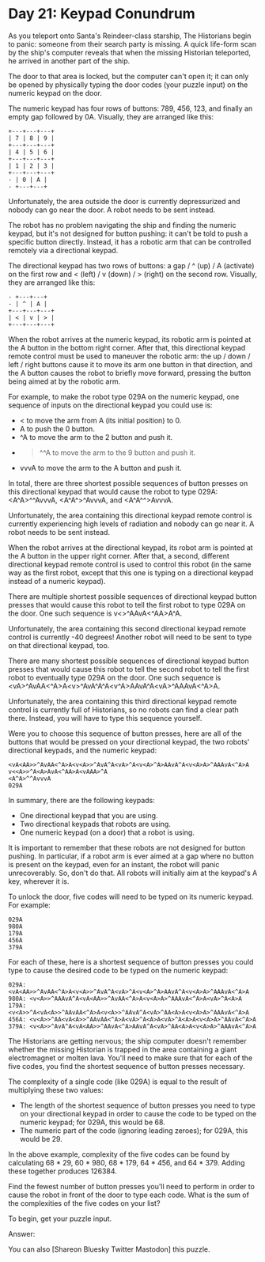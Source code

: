 
# Day 21: Keypad Conundrum 

As you teleport onto Santa's Reindeer-class starship, The Historians begin to panic: someone from their search party is missing. A quick life-form scan by the ship's computer reveals that when the missing Historian teleported, he arrived in another part of the ship.

The door to that area is locked, but the computer can't open it; it can only be opened by physically typing the door codes (your puzzle input) on the numeric keypad on the door.

The numeric keypad has four rows of buttons: 789, 456, 123, and finally an empty gap followed by 0A. Visually, they are arranged like this:
```
+---+---+---+
| 7 | 8 | 9 |
+---+---+---+
| 4 | 5 | 6 |
+---+---+---+
| 1 | 2 | 3 |
+---+---+---+
- | 0 | A |
- +---+---+
```
Unfortunately, the area outside the door is currently depressurized and nobody can go near the door. A robot needs to be sent instead.

The robot has no problem navigating the ship and finding the numeric keypad, but it's not designed for button pushing: it can't be told to push a specific button directly. Instead, it has a robotic arm that can be controlled remotely via a directional keypad.

The directional keypad has two rows of buttons: a gap / ^ (up) / A (activate) on the first row and < (left) / v (down) / > (right) on the second row. Visually, they are arranged like this:
```
- +---+---+
- | ^ | A |
+---+---+---+
| < | v | > |
+---+---+---+
```
When the robot arrives at the numeric keypad, its robotic arm is pointed at the A button in the bottom right corner. After that, this directional keypad remote control must be used to maneuver the robotic arm: the up / down / left / right buttons cause it to move its arm one button in that direction, and the A button causes the robot to briefly move forward, pressing the button being aimed at by the robotic arm.

For example, to make the robot type 029A on the numeric keypad, one sequence of inputs on the directional keypad you could use is:

- < to move the arm from A (its initial position) to 0.
- A to push the 0 button.
- ^A to move the arm to the 2 button and push it.
- >^^A to move the arm to the 9 button and push it.
- vvvA to move the arm to the A button and push it.

In total, there are three shortest possible sequences of button presses on this directional keypad that would cause the robot to type 029A: <A^A>^^AvvvA, <A^A^>^AvvvA, and <A^A^^>AvvvA.

Unfortunately, the area containing this directional keypad remote control is currently experiencing high levels of radiation and nobody can go near it. A robot needs to be sent instead.

When the robot arrives at the directional keypad, its robot arm is pointed at the A button in the upper right corner. After that, a second, different directional keypad remote control is used to control this robot (in the same way as the first robot, except that this one is typing on a directional keypad instead of a numeric keypad).

There are multiple shortest possible sequences of directional keypad button presses that would cause this robot to tell the first robot to type 029A on the door. One such sequence is v<<A>>^A<A>AvA<^AA>A<vAAA>^A.

Unfortunately, the area containing this second directional keypad remote control is currently -40 degrees! Another robot will need to be sent to type on that directional keypad, too.

There are many shortest possible sequences of directional keypad button presses that would cause this robot to tell the second robot to tell the first robot to eventually type 029A on the door. One such sequence is <vA<AA>>^AvAA<^A>A<v<A>>^AvA^A<vA>^A<v<A>^A>AAvA^A<v<A>A>^AAAvA<^A>A.

Unfortunately, the area containing this third directional keypad remote control is currently full of Historians, so no robots can find a clear path there. Instead, you will have to type this sequence yourself.

Were you to choose this sequence of button presses, here are all of the buttons that would be pressed on your directional keypad, the two robots' directional keypads, and the numeric keypad:
```
<vA<AA>>^AvAA<^A>A<v<A>>^AvA^A<vA>^A<v<A>^A>AAvA^A<v<A>A>^AAAvA<^A>A
v<<A>>^A<A>AvA<^AA>A<vAAA>^A
<A^A>^^AvvvA
029A
```
In summary, there are the following keypads:

- One directional keypad that you are using.
- Two directional keypads that robots are using.
- One numeric keypad (on a door) that a robot is using.

It is important to remember that these robots are not designed for button pushing. In particular, if a robot arm is ever aimed at a gap where no button is present on the keypad, even for an instant, the robot will panic unrecoverably. So, don't do that. All robots will initially aim at the keypad's A key, wherever it is.

To unlock the door, five codes will need to be typed on its numeric keypad. For example:
```
029A
980A
179A
456A
379A
```
For each of these, here is a shortest sequence of button presses you could type to cause the desired code to be typed on the numeric keypad:
```
029A: <vA<AA>>^AvAA<^A>A<v<A>>^AvA^A<vA>^A<v<A>^A>AAvA^A<v<A>A>^AAAvA<^A>A
980A: <v<A>>^AAAvA^A<vA<AA>>^AvAA<^A>A<v<A>A>^AAAvA<^A>A<vA>^A<A>A
179A: <v<A>>^A<vA<A>>^AAvAA<^A>A<v<A>>^AAvA^A<vA>^AA<A>A<v<A>A>^AAAvA<^A>A
456A: <v<A>>^AA<vA<A>>^AAvAA<^A>A<vA>^A<A>A<vA>^A<A>A<v<A>A>^AAvA<^A>A
379A: <v<A>>^AvA^A<vA<AA>>^AAvA<^A>AAvA^A<vA>^AA<A>A<v<A>A>^AAAvA<^A>A
```
The Historians are getting nervous; the ship computer doesn't remember whether the missing Historian is trapped in the area containing a giant electromagnet or molten lava. You'll need to make sure that for each of the five codes, you find the shortest sequence of button presses necessary.

The complexity of a single code (like 029A) is equal to the result of multiplying these two values:

- The length of the shortest sequence of button presses you need to type on your directional keypad in order to cause the code to be typed on the numeric keypad; for 029A, this would be 68.
- The numeric part of the code (ignoring leading zeroes); for 029A, this would be 29.

In the above example, complexity of the five codes can be found by calculating 68 * 29, 60 * 980, 68 * 179, 64 * 456, and 64 * 379. Adding these together produces 126384.

Find the fewest number of button presses you'll need to perform in order to cause the robot in front of the door to type each code. What is the sum of the complexities of the five codes on your list?

To begin, get your puzzle input.

Answer:

You can also [Shareon Bluesky Twitter Mastodon] this puzzle.
